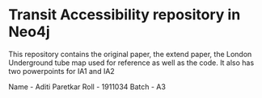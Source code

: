# Transit Accessibility repository in Neo4j
This repository contains the original paper, the extend paper, the London Underground tube map used for reference as well as the code. It also has two powerpoints for IA1 and IA2

Name - Aditi Paretkar
Roll - 1911034
Batch - A3
